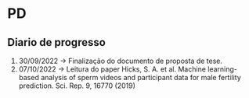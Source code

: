 # PD

## Diario de progresso

1. 30/09/2022 -> Finalização do documento de proposta de tese.
2. 07/10/2022 -> Leitura do paper Hicks, S. A. et al. Machine learning-based analysis of sperm videos and participant data for male fertility prediction. Sci. Rep. 9, 16770 (2019)
